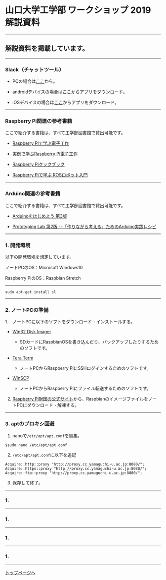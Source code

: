 # 山口大学工学部 ワークショップ 2019  解説資料


---

## 解説資料を掲載しています。

---


### Slack（チャットツール）

- PCの場合は[ここ](https://slack.com/intl/ja-jp/)から。

- androidデバイスの場合は[ここ](https://play.google.com/store/apps/details?id=com.Slack&hl=ja)からアプリをダウンロード。

- iOSデバイスの場合は[ここ](https://itunes.apple.com/jp/app/slack/id618783545)からアプリをダウンロード。

---

### Raspberry Pi関連の参考書籍

ここで紹介する書籍は、すべて工学部図書館で貸出可能です。

- [Raspberry Piで学ぶ電子工作](http://bluebacks.kodansha.co.jp/books/9784062578912/appendix/)

- [実例で学ぶRaspberry Pi電子工作](http://bluebacks.kodansha.co.jp/books/9784062579506/appendix/)

- [Raspberry Piクックブック](https://www.oreilly.co.jp/books/9784873116907/)

- [Raspberry Piで学ぶ ROSロボット入門](https://www.rt-shop.jp/index.php?main_page=product_info&products_id=3540)

---

### Arduino関連の参考書籍

ここで紹介する書籍は、すべて工学部図書館で貸出可能です。

- [Arduinoをはじめよう 第3版](https://www.oreilly.co.jp/books/9784873117331/)

- [Prototyping Lab 第2版 --「作りながら考える」ためのArduino実践レシピ](https://www.oreilly.co.jp/books/9784873117898/)

---

### 1. 開発環境

以下の開発環境を想定しています。

ノートPCのOS：Microsoft Windows10

Raspberry PiのOS：Raspbian Stretch

---

```
sudo apt-get install sl
```

---

### 2. ノートPCの準備

1． ノートPCに以下のソフトをダウンロード・インストールする。

- [Win32 Disk Imager](https://forest.watch.impress.co.jp/docs/review/1067836.html)

  - SDカードにRaspbianOSを書き込んだり、バックアップしたりするためのソフトです。

- [Tera Term](https://forest.watch.impress.co.jp/library/software/utf8teraterm/)

  - ノートPCからRaspberry PiにSSHログインするためのソフトです。

- [WinSCP](https://forest.watch.impress.co.jp/library/software/winscp/)
  
  - ノートPCからRaspberry Piにファイル転送するためのソフトです。
  
2. [Raspberry Pi財団の公式サイト](https://www.raspberrypi.org/downloads/raspbian/)から、RaspbianのイメージファイルをノートPCにダウンロード・解凍する。
  
---


### 3. aptのプロキシ回避

1. nanoで`/etc/apt/apt.conf`を編集。

`$sudo nano /etc/apt/apt.conf`

2. `/etc/apt/apt.conf`に以下を追記

```
Acquire::http::proxy "http://proxy.cc.yamaguchi-u.ac.jp:8080/";
Acquire::https::proxy "http://proxy.cc.yamaguchi-u.ac.jp:8080/";
Acquire::ftp::proxy "http://proxy.cc.yamaguchi-u.ac.jp:8080/";

```

3. 保存して終了。

---


### 1. 

---

### 1. 

---


### 1. 

---


### 1. 

---

[トップページへ](https://yu-workshop2019.github.io/)
